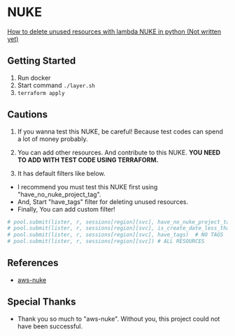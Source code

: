 # NUKE

[How to delete unused resources with lambda NUKE in python (Not written yet)]()

## Getting Started
1. Run docker
2. Start command `./layer.sh`
3. `terraform apply`

## Cautions

1. If you wanna test this NUKE, be careful! Because test codes can spend a lot of money probably.

2. You can add other resources. And contribute to this NUKE. **YOU NEED TO ADD WITH TEST CODE USING TERRAFORM.**

3. It has default filters like below.

- I recommend you must test this NUKE first using "have_no_nuke_project_tag".
- And, Start "have_tags" filter for deleting unused resources.
- Finally, You can add custom filter!

```python
# pool.submit(lister, r, sessions[region][svc], have_no_nuke_project_tag) # FOR TEST
# pool.submit(lister, r, sessions[region][svc], is_create_date_less_than_now)
# pool.submit(lister, r, sessions[region][svc], have_tags)  # NO TAGS
# pool.submit(lister, r, sessions[region][svc]) # ALL RESOURCES
```

## References

- [aws-nuke](https://github.com/rebuy-de/aws-nuke)

## Special Thanks

- Thank you so much to "aws-nuke". Without you, this project could not have been successful.
